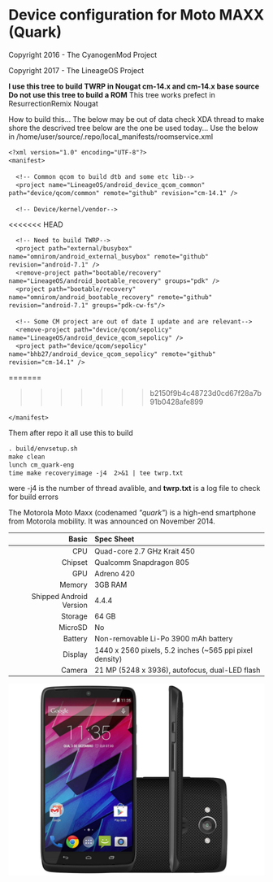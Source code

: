 Device configuration for Moto MAXX (Quark)
==============================
Copyright 2016 - The CyanogenMod Project

Copyright 2017 - The LineageOS   Project

**I use this tree to build TWRP in Nougat cm-14.x and cm-14.x base source**
**Do not use this tree to build a ROM**
This tree works prefect in ResurrectionRemix Nougat

How to build this...
The below may be out of data check XDA thread to make shore the descrived tree below are the one be used today...
Use the below in /home/user/source/.repo/local_manifests/roomservice.xml

	<?xml version="1.0" encoding="UTF-8"?>
	<manifest>

	  <!-- Common qcom to build dtb and some etc lib-->
	  <project name="LineageOS/android_device_qcom_common" path="device/qcom/common" remote="github" revision="cm-14.1" />

	  <!-- Device/kernel/vendor-->
<<<<<<< HEAD
	  <project name="bhb27/device_motorola_quark" path="device/motorola/quark" remote="github" revision="TWRP_N" />
	  <project name="bhb27/BHB27Kernel" path="kernel/motorola/apq8084" remote="github" revision="TWRP_N" />

	  <!-- Need to build TWRP-->
	  <project path="external/busybox" name="omnirom/android_external_busybox" remote="github" revision="android-7.1" />
	  <remove-project path="bootable/recovery" name="LineageOS/android_bootable_recovery" groups="pdk" />
	  <project path="bootable/recovery" name="omnirom/android_bootable_recovery" remote="github" revision="android-7.1" groups="pdk-cw-fs"/>

	  <!-- Some CM project are out of date I update and are relevant-->
	  <remove-project path="device/qcom/sepolicy" name="LineageOS/android_device_qcom_sepolicy" />
	  <project path="device/qcom/sepolicy" name="bhb27/android_device_qcom_sepolicy" remote="github" revision="cm-14.1" />
=======
	  <project name="bhb27/device_motorola_quark" path="device/motorola/quark" remote="github" revision="N" />
	  <project name="bhb27/BHB27Kernel" path="kernel/motorola/apq8084" remote="github" revision="N" />
	  <project name="bhb27/proprietary_vendor_motorola" path="vendor/motorola" remote="github" revision="N" />
>>>>>>> b2150f9b4c48723d0cd67f28a7b91b0428afe899

	</manifest>

Them after repo it all use this to build

	. build/envsetup.sh
	make clean
	lunch cm_quark-eng
	time make recoveryimage -j4  2>&1 | tee twrp.txt

were -j4 is the number of thread avalible, and **twrp.txt** is a log file to check for build errors

The Motorola Moto Maxx (codenamed _"quark"_) is a high-end smartphone from Motorola mobility.
It was announced on November 2014.

Basic   | Spec Sheet
-------:|:-------------------------
CPU     | Quad-core 2.7 GHz Krait 450
Chipset | Qualcomm Snapdragon 805
GPU     | Adreno 420
Memory  | 3GB RAM
Shipped Android Version | 4.4.4
Storage | 64 GB
MicroSD | No
Battery | Non-removable Li-Po 3900 mAh battery
Display | 1440 x 2560 pixels, 5.2 inches (~565 ppi pixel density)
Camera  | 21 MP (5248 x 3936), autofocus, dual-LED flash


![MOTO MAXX](https://raw.githubusercontent.com/bhb27/scripts/f45458e4bc40dcc6d71ed933d49dad01a3b63f4b/etc/images/moto-maxx.jpg "MOTO MAXX")
